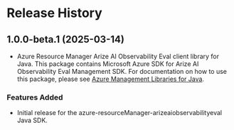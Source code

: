 # Release History

## 1.0.0-beta.1 (2025-03-14)

- Azure Resource Manager Arize AI Observability Eval client library for Java. This package contains Microsoft Azure SDK for Arize AI Observability Eval Management SDK. For documentation on how to use this package, please see [Azure Management Libraries for Java](https://aka.ms/azsdk/java/mgmt).
### Features Added

- Initial release for the azure-resourceManager-arizeaiobservabilityeval Java SDK.
